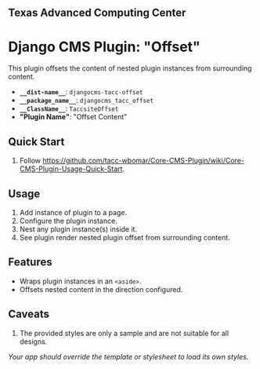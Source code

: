 ## Texas Advanced Computing Center
# Django CMS Plugin: "Offset"

This plugin offsets the content of nested plugin instances from surrounding content.

- __`__dist-name__`__: `djangocms-tacc-offset`
- __`__package_name__`__: `djangocms_tacc_offset`
- __`__ClassName__`__: `TaccsiteOffset`
- __"Plugin Name"__: "Offset Content"

## Quick Start

1. Follow https://github.com/tacc-wbomar/Core-CMS-Plugin/wiki/Core-CMS-Plugin-Usage-Quick-Start.

## Usage

1. Add instance of plugin to a page.
1. Configure the plugin instance.
1. Nest any plugin instance(s) inside it.
1. See plugin render nested plugin offset from surrounding content.

## Features

- Wraps plugin instances in an `<aside>`.
- Offsets nested content in the direction configured.

## Caveats

1. The provided styles are only a sample and are not suitable for all designs.

  _Your app should override the template or stylesheet to load its own styles._
